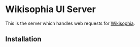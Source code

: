 # Wikisophia UI Server

This is the server which handles web requests for [Wikisophia](www.wikisophia.net).

## Installation

